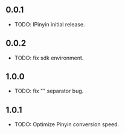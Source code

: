 ## 0.0.1

* TODO: lPinyin initial release.

## 0.0.2

* TODO: fix sdk environment.

## 1.0.0

* TODO: fix "" separator bug.

## 1.0.1

* TODO: Optimize Pinyin conversion speed.
